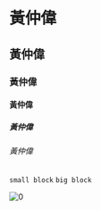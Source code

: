 # 黃仲偉
## 黃仲偉
### 黃仲偉
#### 黃仲偉
##### 黃仲偉
###### 黃仲偉

`small block`
```big block```


![0](zero.png "0")
